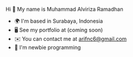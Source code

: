 Hi 👋 My name is Muhammad Alviriza Ramadhan

- 🌍  I'm based in Surabaya, Indonesia
- 🖥️  See my portfolio at (coming soon)
- ✉️  You can contact me at arifnc6@gmail.com
- 🧠  I'm newbie programming
